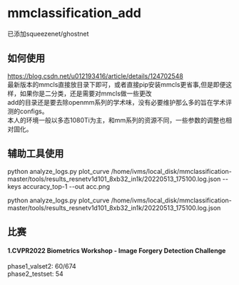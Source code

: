 # mmclassification_add   
已添加squeezenet/ghostnet  

## 如何使用
https://blog.csdn.net/u012193416/article/details/124702548       
最新版本的mmcls直接放目录下即可，或者直接pip安装mmcls更省事,但是即便这样，如果你是二分类，还是需要对mmcls做一些更改     
add的目录还是要去除openmm系列的学术味，没有必要维护那么多的旨在学术评测的configs。    
本人的环境一般以多态1080Ti为主，和mm系列的资源不同，一些参数的调整也相对固化。     


## 辅助工具使用
python analyze_logs.py plot_curve /home/ivms/local_disk/mmclassification-master/tools/results_resnetv1d101_8xb32_in1k/20220513_175100.log.json --keys accuracy_top-1 --out acc.png

python analyze_logs.py plot_curve /home/ivms/local_disk/mmclassification-master/tools/results_resnetv1d101_8xb32_in1k/20220513_175100.log.json

## 比赛
#### 1.CVPR2022 Biometrics Workshop - Image Forgery Detection Challenge
phase1_valset2: 60/674    
phase2_testset: 54

